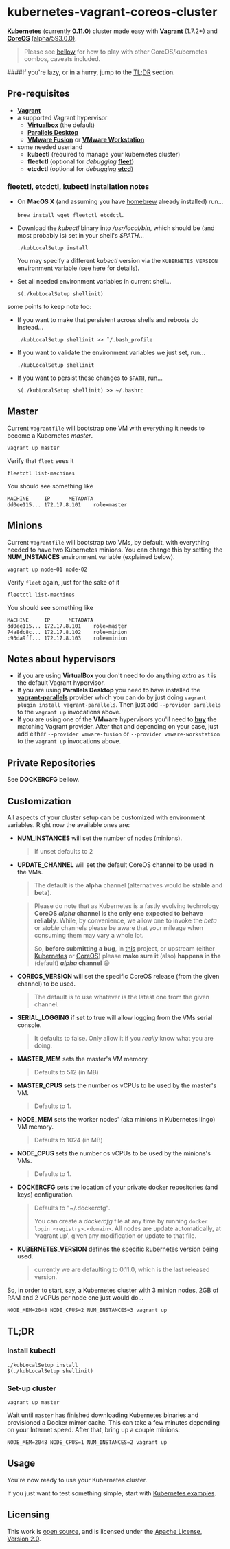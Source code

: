 # kubernetes-vagrant-coreos-cluster
**[Kubernetes](https://github.com/GoogleCloudPlatform/kubernetes)** (currently
**[0.11.0](https://github.com/GoogleCloudPlatform/kubernetes/releases/tag/v0.11.0)**)
cluster made easy with **[Vagrant](https://www.vagrantup.com)** (1.7.2+) and
**[CoreOS](https://coreos.com)** [(alpha/593.0.0)](https://coreos.com/releases/).

> Please see [bellow](#customization) for how to play with other CoreOS/kubernetes
> combos, caveats included.

####If you're lazy, or in a hurry, jump to the [TL;DR](#tldr) section.

## Pre-requisites

 * **[Vagrant](https://www.vagrantup.com)**
 * a supported Vagrant hypervisor
 	* **[Virtualbox](https://www.virtualbox.org)** (the default)
 	* **[Parallels Desktop](http://www.parallels.com/eu/products/desktop/)**
 	* **[VMware Fusion](http://www.vmware.com/products/fusion)** or **[VMware Workstation](http://www.vmware.com/products/workstation)**
 * some needed userland
 	* **kubectl** (required to manage your kubernetes cluster)
 	* **fleetctl** (optional for *debugging* **[fleet](http://github.com/coreos/fleet)**)
 	* **etcdctl** (optional for *debugging* **[etcd](http://github.com/coreos/fleet)**)

### fleetctl, etcdctl, kubectl installation notes

- On **MacOS X** (and assuming you have [homebrew](http://brew.sh) already installed) run...

   `brew install wget fleetctl etcdctl`.

- Download the *kubectl* binary into */usr/local/bin*, which should be (and most
probably is) set in your shell's *$PATH*...

   `./kubLocalSetup install`

   You may specify a different *kubectl* version via the `KUBERNETES_VERSION`
   environment variable (see [here](#customization) for details).

- Set all needed environment variables in current shell...

   `$(./kubLocalSetup shellinit)`

some points to keep note too:

- If you want to make that persistent across shells and reboots do instead...

   `./kubLocalSetup shellinit >> ˜/.bash_profile`
- If you want to validate the environment variables we just set, run...

   `./kubLocalSetup shellinit`
- If you want to persist these changes to ```$PATH```, run...

    `$(./kubLocalSetup shellinit) >> ~/.bashrc`

## Master

Current ```Vagrantfile``` will bootstrap one VM with everything it needs to become a Kubernetes _master_.
```
vagrant up master
```

Verify that ```fleet``` sees it
```
fleetctl list-machines
```

You should see something like
```
MACHINE		IP		METADATA
dd0ee115...	172.17.8.101	role=master
```

## Minions

Current ```Vagrantfile``` will bootstrap two VMs, by default, with everything needed to have two Kubernetes minions. You can
change this by setting the **NUM_INSTANCES** environment variable (explained below).

```
vagrant up node-01 node-02
```

Verify ```fleet``` again, just for the sake of it
```
fleetctl list-machines
```

You should see something like
```
MACHINE		IP		METADATA
dd0ee115...	172.17.8.101	role=master
74a8dc8c...	172.17.8.102	role=minion
c93da9ff...	172.17.8.103    role=minion
```

## Notes about hypervisors
- if you are using **VirtualBox** you don't need to do anything *extra* as it is the default Vagrant hypervisor.
- If you are using **Parallels Desktop** you need to have installed the **[vagrant-parallels](http://parallels.github.io/vagrant-parallels/docs/)** provider which you can do by just doing ```vagrant plugin install vagrant-parallels```.
Then just add ```--provider parallels``` to the ```vagrant up``` invocations above.
- If you are using one of the **VMware** hypervisors you'll need to **[buy](http://www.vagrantup.com/vmware)** the matching Vagrant provider. After that and depending on your case, just add either ```--provider vmware-fusion``` or ```--provider vmware-workstation``` to the ```vagrant up``` invocations above.

## Private Repositories
See **DOCKERCFG** bellow.

## Customization

All aspects of your cluster setup can be customized with environment variables. Right now the available ones are:

 - **NUM_INSTANCES** will set the number of nodes (minions).

   > If unset defaults to 2
 - **UPDATE_CHANNEL** will set the default CoreOS channel to be used in the VMs.

   > The default is the **alpha** channel (alternatives would be **stable** and **beta**).

   > Please do note that as Kubernetes is a fastly evolving technology **CoreOS _alpha_
   > channel is the only one expected to behave reliably**. While, by convenience, we allow
   > one to invoke the _beta_ or _stable_ channels please be aware that your mileage
   > when consuming them may vary a whole lot.
   >
   > So, **before submitting a bug**, in [this](https://github.com/pires/kubernetes-vagrant-coreos-cluster/issues) project,
   > or upstream (either [Kubernetes](https://github.com/GoogleCloudPlatform/kubernetes/issues)
   > or [CoreOS](https://github.com/coreos/bugs/issues))
   > please **make sure it** (also) **happens in the** (default) **_alpha_ channel** :smile:
   >
 - **COREOS_VERSION** will set the specific CoreOS release (from the given channel) to be used.

   > The default is to use whatever is the latest one from the given channel.
 - **SERIAL_LOGGING** if set to true will allow logging from the VMs serial console.

   > It defaults to false. Only allow it if you *really* know what you are doing.
 - **MASTER_MEM** sets the master's VM memory.

   > Defaults to 512 (in MB)
 - **MASTER_CPUS** sets the number os vCPUs to be used by the master's VM.

   > Defaults to 1.
 - **NODE_MEM** sets the worker nodes' (aka minions in Kubernetes lingo) VM memory.

   > Defaults to 1024 (in MB)
 - **NODE_CPUS** sets the number os vCPUs to be used by the minions's VMs.

   > Defaults to 1.
 - **DOCKERCFG** sets the location of your private docker repositories (and keys) configuration.

   > Defaults to "~/.dockercfg".
   >
   > You can create a *dockercfg* file at any time
   > by running `docker login <registry>.<domain>`. All nodes are update automatically,
   > at 'vagrant up', given any modification or update to that file.
 - **KUBERNETES_VERSION** defines the specific kubernetes version being used.

   > currently we are defaulting to 0.11.0, which is the last released version.



So, in order to start, say, a Kubernetes cluster with 3 minion nodes, 2GB of RAM and 2 vCPUs per node one just would do...

```
NODE_MEM=2048 NODE_CPUS=2 NUM_INSTANCES=3 vagrant up
```

## TL;DR

### Install kubectl

```
./kubLocalSetup install
$(./kubLocalSetup shellinit)
```

### Set-up cluster

```
vagrant up master
```

Wait until ```master``` has finished downloading Kubernetes binaries and provisioned a Docker mirror cache. This can take a few minutes depending on your Internet speed. After that, bring up a couple minions:

```
NODE_MEM=2048 NODE_CPUS=1 NUM_INSTANCES=2 vagrant up
```

## Usage

You're now ready to use your Kubernetes cluster.

If you just want to test something simple, start with [Kubernetes examples](https://github.com/GoogleCloudPlatform/kubernetes/blob/master/examples/).

## Licensing

This work is [open source](http://opensource.org/osd), and is licensed under the [Apache License, Version 2.0](http://opensource.org/licenses/Apache-2.0).
